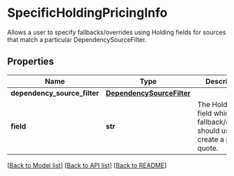# SpecificHoldingPricingInfo

Allows a user to specify fallbacks/overrides using Holding fields for sources that match a particular DependencySourceFilter.

## Properties
Name | Type | Description | Notes
------------ | ------------- | ------------- | -------------
**dependency_source_filter** | [**DependencySourceFilter**](DependencySourceFilter.md) |  | 
**field** | **str** | The Holding field which the fallback/override should use to create a price quote. | 

[[Back to Model list]](../README.md#documentation-for-models) [[Back to API list]](../README.md#documentation-for-api-endpoints) [[Back to README]](../README.md)


